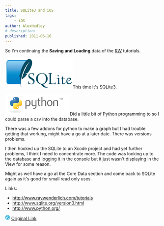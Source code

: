 ```yaml
---
title: SQLite3 and iOS
tags:
    - iOS
author: AlexHedley
# description: 
published: 2011-06-16
---
```


So I'm continuing the **Saving and Loading** data of the [RW](http://www.raywenderlich.com/tutorials) tutorials.

![](images/sqlite370_banner.gif "SQLite Logo")This time it's [SQLite3](http://www.sqlite.org/version3.html).

![](images/python-logo.gif "Python Logo")Did a little bit of [Python](http://www.python.org/) programming to so I could parse a csv into the database.

There was a few addons for python to make a graph but I had trouble getting that working, might have a go at a later date. There was versions problems.

I then hooked up the SQLite to an Xcode project and had yet further problems, I think I need to concentrate more. The code was looking up to the database and logging it in the console but it just wasn't displaying in the View for some reason.

Might as well have a go at the Core Data section and come back to SQLite again as it's good for small read only uses.

Links:

- http://www.raywenderlich.com/tutorials
- http://www.sqlite.org/version3.html
- http://www.python.org/

![Wordpress](../images/wordpress.png "Wordpress") [Original Link](https://alexhedley.wordpress.com/2011/06/16/sqlite3-and-ios/)
